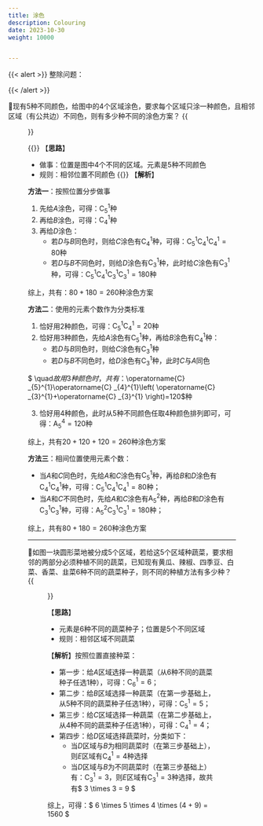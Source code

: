 ```yaml
---
title: 涂色
description: Colouring
date: 2023-10-30
weight: 10000


---
```


{{< alert >}}
整除问题：


{{< /alert >}}



&#128311;现有$5$种不同颜色，给图中的$4$个区域涂色，要求每个区域只涂一种颜色，且相邻区域（有公共边）不同色，则有多少种不同的涂色方案？
{{<figure src="/images/maths/probability/ac/coloring-001.png">}}

{{<alert color="primary">}}
【**思路**】
- 做事：位置是图中$4$个不同的区域。元素是$5$种不同颜色
- 规则：相邻位置不同颜色
{{</alert>}}
【**解析**】

**方法一**：按照位置分步做事
1. 先给$A$涂色，可得：$\operatorname{C} _{5}^{1}$种
2. 再给$B$涂色，可得：$\operatorname{C} _{4}^{1}$种
3. 再给$D$涂色：
   - 若$D$与$B$同色时，则给$C$涂色有$\operatorname{C} _{4}^{1}$种，可得：$\operatorname{C} _{5}^{1}\operatorname{C} _{4}^{1}\operatorname{C} _{4}^{1}=80$种
   - 若$D$与$B$不同色时，则给$D$涂色有$\operatorname{C} _{3}^{1}$种，此时给$C$涂色有$\operatorname{C} _{3}^{1}$种，可得：$\operatorname{C} _{5}^{1}\operatorname{C} _{4}^{1}\operatorname{C} _{3}^{1}\operatorname{C} _{3}^{1}=180$种

综上，共有：$80+180=260$种涂色方案

**方法二**：使用的元素个数作为分类标准
1. 恰好用$2$种颜色，可得：$\operatorname{C} _{5}^{1}\operatorname{C} _{4}^{1}=20$种
2. 恰好用$3$种颜色，先给$A$涂色有$\operatorname{C} _{5}^{1}$种，再给$B$涂色有$\operatorname{C} _{4}^{1}$种：
   - 若$D$与$B$同色时，则给$C$涂色有$\operatorname{C} _{3}^{1}$种
   - 若$D$与$B$不同色时，给$D$涂色有$\operatorname{C} _{3}^{1}$种，此时$C$与$A$同色

$ \quad$故用$3$种颜色时，共有：$\operatorname{C} _{5}^{1}\operatorname{C} _{4}^{1}\left( \operatorname{C} _{3}^{1}+\operatorname{C} _{3}^{1} \right)=120$种

3. 恰好用$4$种颜色，此时从$5$种不同颜色任取$4$种颜色排列即可，可得：$\operatorname{A} _{5}^{4}=120$种

综上，共有$20+120+120=260$种涂色方案

**方法三**：相间位置使用元素个数：
- 当$A$和$C$同色时，先给$A$和$C$涂色有$\operatorname{C} _{5}^{1}$种，再给$B$和$D$涂色有$\operatorname{C} _{4}^{1}\operatorname{C} _{4}^{1}$种，可得：$\operatorname{C} _{5}^{1}\operatorname{C} _{4}^{1}\operatorname{C} _{4}^{1}=80$种；
- 当$A$和$C$不同色时，先给$A$和$C$涂色有$\operatorname{A} _{5}^{2}$种，再给$B$和$D$涂色有$\operatorname{C} _{3}^{1}\operatorname{C} _{3}^{1}$种，可得：$\operatorname{A} _{5}^{2}\operatorname{C} _{3}^{1}\operatorname{C} _{3}^{1}=180$种；

综上，共有$80+180=260$种涂色方案

---
&#128311;如图一块圆形菜地被分成$5$个区域，若给这$5$个区域种蔬菜，要求相邻的两部分必须种植不同的蔬菜，已知现有黄瓜、辣椒、四季豆、白菜、香菜、韭菜$6$种不同的蔬菜种子，则不同的种植方法有多少种？
{{<figure src="/images/maths/probability/ac/coloring-002.png">}}

【**思路**】
- 元素是$6$种不同的蔬菜种子；位置是$5$个不同区域
- 规则：相邻区域不同蔬菜

【**解析**】按照位置直接种菜：
- 第一步：给$A$区域选择一种蔬菜（从$6$种不同的蔬菜种子任选$1$种），可得：$\operatorname{C}_{6}^{1}=6$；
- 第二步：给$B$区域选择一种蔬菜（在第一步基础上，从$5$种不同的蔬菜种子任选$1$种），可得：$\operatorname{C}_{5}^{1}=5$；
- 第三步：给$C$区域选择一种蔬菜（在第二步基础上，从$4$种不同的蔬菜种子任选$1$种），可得：$\operatorname{C}_{4}^{1}=4$；
- 第四步：给$D$区域选择蔬菜时，分类如下：
  - 当$D$区域与$B$为相同蔬菜时（在第三步基础上），则$E$区域有$\operatorname{C}_{4}^{1}=4$种选择
  - 当$D$区域与$B$为不同蔬菜时（在第三步基础上）有：$\operatorname{C}_ {3}^{1}=3$，则$E$区域有$\operatorname{C}_ {3}^{1}=3$种选择，故共有$ 3 \times 3 = 9 $

综上，可得：$ 6 \times 5 \times 4 \times (4 + 9) = 1560 $



